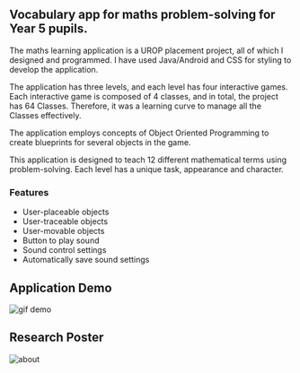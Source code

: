 ## Vocabulary app for maths problem-solving for Year 5 pupils.
The maths learning application is a UROP placement project, all of which I designed and programmed. I have used Java/Android and CSS for styling to develop the application. 

The application has three levels, and each level has four interactive games. Each interactive game is composed of 4 classes, and in total, the project has 64 Classes. Therefore, it was a learning curve to manage all the Classes effectively. 

The application employs concepts of Object Oriented Programming to create blueprints for several objects in the game. 

This application is designed to teach 12 different mathematical terms using problem-solving. Each level has a unique task, appearance and character.

### Features
- User-placeable objects
- User-traceable objects
- User-movable objects
- Button to play sound
- Sound control settings
- Automatically save sound settings


## Application Demo
![gif demo](/Demo/1.gif)

## Research Poster
![about](/Demo/e00dbff6cc3044ee9322070418fc5729-0001.jpg)
